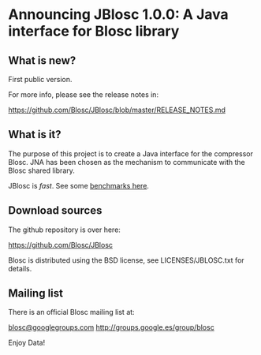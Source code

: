 # Announcing JBlosc 1.0.0: A Java interface for Blosc library

## What is new?

First public version.

For more info, please see the release notes in:

https://github.com/Blosc/JBlosc/blob/master/RELEASE_NOTES.md

## What is it?

The purpose of this project is to create a Java interface for the compressor Blosc. JNA has been chosen as the mechanism to communicate with the Blosc shared library.

JBlosc is *fast*.  See some [benchmarks here](https://github.com/Blosc/JBlosc/blob/master/Benchmarks.md).

## Download sources

The github repository is over here:

https://github.com/Blosc/JBlosc

Blosc is distributed using the BSD license, see LICENSES/JBLOSC.txt for
details.


## Mailing list

There is an official Blosc mailing list at:

blosc@googlegroups.com
http://groups.google.es/group/blosc


Enjoy Data!
